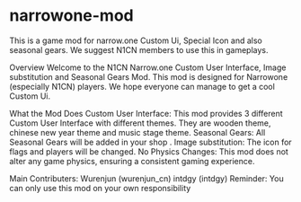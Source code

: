 # narrowone-mod
This is a game mod for narrow.one Custom Ui, Special Icon and also seasonal gears. We suggest N1CN members to use this in gameplays.

Overview
Welcome to the N1CN Narrow.one Custom User Interface, Image substitution and Seasonal Gears Mod. This mod is designed for Narrowone (especially N1CN) players. We hope everyone can manage to get a cool Custom Ui.

What the Mod Does
Custom User Interface: This mod provides 3 different Custom User Interface with different themes. They are wooden theme, chinese new year theme and music stage theme.
Seasonal Gears: All Seasonal Gears will be added in your shop .
Image substitution: The icon for flags and players will be changed.
No Physics Changes: This mod does not alter any game physics, ensuring a consistent gaming experience.

Main Contributers:
Wurenjun (wurenjun_cn)
intdgy (intdgy)
Reminder:
You can only use this mod on your own responsibility
